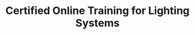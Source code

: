 ---
Course Card:
  Title: Certified Online Training for Lighting Systems
  Educator: ARRI Academy
  Image: '/assets/images/courses/arri-lighting-systems.jpg'
  Description: Comprehensive training on ARRI lighting systems, covering LED fixtures, traditional tungsten lights, and advanced lighting techniques.
  Lessons: 7
  Runtime Hours: 6
  Runtime Minutes: 30
  Topics:
    - lighting
    - cinematography
    - filmmaking

Course Page:
  Video:
  Main Title: ARRI Lighting Systems Certification
  Main Text: Comprehensive training on ARRI lighting systems, covering LED fixtures, traditional tungsten lights, and advanced lighting techniques.
  Main Image: '/assets/images/courses/arri-lighting-systems/arri-lighting-systems-main.jpg'
  Additional Images:
  Review Average:

course_purchase: true
position: 39
layout: course
title: Certified Online Training for Lighting Systems
--- 